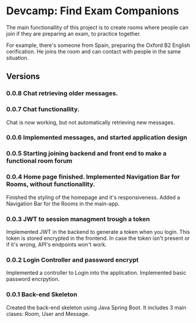 # Devcamp: Find Exam Companions

The main functionallity of this project is to create rooms where people can join if they are preparing an exam, to practice together.

For example, there's someone from Spain, preparing the Oxford B2 English cerification. He joins the room and can contact with people in the same situation.

## Versions

### 0.0.8 Chat retrieving older messages.

### 0.0.7 Chat functionallity.

Chat is now working, but not automatically retrieving new messages.

### 0.0.6 Implemented messages, and started application design

### 0.0.5 Starting joining backend and front end to make a functional room forum

### 0.0.4 Home page finished. Implemented Navigation Bar for Rooms, without functionallity.

Finished the styling of the homepage and it's responsiveness. Added a Navigation Bar for the Rooms in the main-app.

### 0.0.3 JWT to session managment trough a token

Implemented JWT in the backend to generate a token when you login. This token is stored encrypted in the frontend. In case the token isn't present or if it's wrong, API's endpoints won't work.

### 0.0.2 Login Controller and password encrypt

Implemented a controller to Login into the application. Implemented basic password encrpytion.

### 0.0.1 Back-end Skeleton

Created the back-end skeleton using Java Spring Boot. It includes 3 main clases: Room, User and Message.
